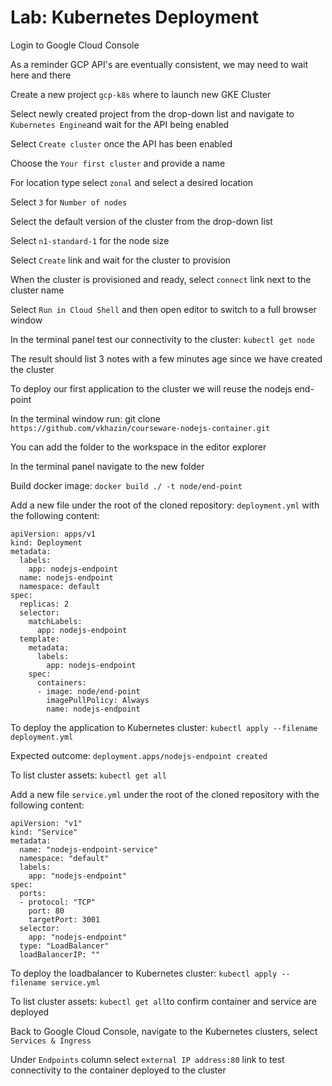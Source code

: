 # Lab: Kubernetes Deployment

Login to Google Cloud Console

As a reminder GCP API's are eventually consistent, we may need to wait here and there

Create a new project `gcp-k8s` where to launch new GKE Cluster

Select newly created project from the drop-down list and navigate to `Kubernetes Engine`and wait for the API being enabled

Select `Create cluster` once the API has been enabled

Choose the `Your first cluster` and provide a name

For location type select `zonal` and select a desired location

Select `3` for `Number of nodes`

Select the default version of the cluster from the drop-down list

Select `n1-standard-1` for the node size

Select `Create` link and wait for the cluster to provision

When the cluster is provisioned and ready, select `connect` link next to the cluster name

Select `Run in Cloud Shell` and then open editor to switch to a full browser window

In the terminal panel test our connectivity to the cluster: `kubectl get node`

The result should list 3 notes with a few minutes age since we have created the cluster

To deploy our first application to the cluster we will reuse the nodejs end-point

In the terminal window run: git clone `https://github.com/vkhazin/courseware-nodejs-container.git`

You can add the folder to the workspace in the editor explorer

In the terminal panel navigate to the new folder

Build docker image: `docker build ./ -t node/end-point`

Add a new file under the root of the cloned repository: `deployment.yml` with the following content:

```
apiVersion: apps/v1
kind: Deployment
metadata:
  labels:
    app: nodejs-endpoint
  name: nodejs-endpoint
  namespace: default
spec:
  replicas: 2
  selector:
    matchLabels:
      app: nodejs-endpoint
  template:
    metadata:
      labels:
        app: nodejs-endpoint
    spec:
      containers:
      - image: node/end-point
        imagePullPolicy: Always
        name: nodejs-endpoint
```

To deploy the application to Kubernetes cluster: `kubectl apply --filename deployment.yml`

Expected outcome: `deployment.apps/nodejs-endpoint created`

To list cluster assets: `kubectl get all`

Add a new file `service.yml` under the root of the cloned repository with the following content:

```
apiVersion: "v1"
kind: "Service"
metadata:
  name: "nodejs-endpoint-service"
  namespace: "default"
  labels:
    app: "nodejs-endpoint"
spec:
  ports:
  - protocol: "TCP"
    port: 80
    targetPort: 3001
  selector:
    app: "nodejs-endpoint"
  type: "LoadBalancer"
  loadBalancerIP: ""
```

To deploy the loadbalancer to Kubernetes cluster: `kubectl apply --filename service.yml`

To list cluster assets: `kubectl get all`to confirm container and service are deployed

Back to Google Cloud Console, navigate to the Kubernetes clusters, select `Services & Ingress`

Under `Endpoints` column select `external IP address:80` link to test connectivity to the container deployed to the cluster



